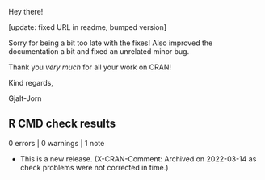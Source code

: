 Hey there!

[update: fixed URL in readme, bumped version]

Sorry for being a bit too late with the fixes! Also improved the documentation a bit and fixed an unrelated minor bug.

Thank you *very much* for all your work on CRAN!

Kind regards,

Gjalt-Jorn


## R CMD check results

0 errors | 0 warnings | 1 note

* This is a new release. (X-CRAN-Comment: Archived on 2022-03-14 as check problems were not corrected in time.)
